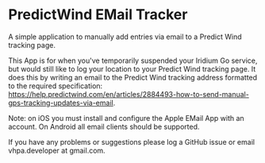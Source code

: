 # PredictWind EMail Tracker

A simple application to manually add entries via email to a Predict Wind tracking page.

This App is for when you've temporarily suspended your Iridium Go service, but would still like to log your location to your Predict Wind tracking page.
It does this by writing an email to the Predict Wind tracking address formatted to the required specification: https://help.predictwind.com/en/articles/2884493-how-to-send-manual-gps-tracking-updates-via-email.

Note: on iOS you must install and configure the Apple EMail App with an account. On Android all email clients should be supported.

If you have any problems or suggestions please log a GitHub issue or email vhpa.developer at gmail.com.

